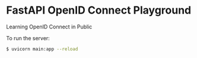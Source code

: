 # FastAPI OpenID Connect Playground

Learning OpenID Connect in Public

To run the server:

```bash
$ uvicorn main:app --reload
```